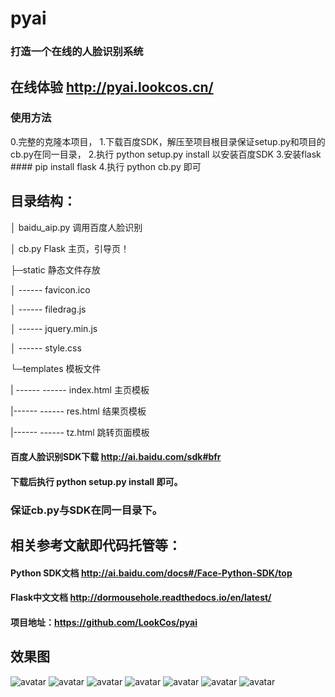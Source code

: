# pyai
### 打造一个在线的人脸识别系统
## 在线体验 http://pyai.lookcos.cn/

### 使用方法
0.完整的克隆本项目，
1.下载百度SDK，解压至项目根目录保证setup.py和项目的cb.py在同一目录，
2.执行 python setup.py install 以安装百度SDK
3.安装flask  #### pip install flask
4.执行 python cb.py 即可

## 目录结构：

│  baidu_aip.py 调用百度人脸识别

│  cb.py Flask 主页，引导页！

├─static  静态文件存放

│ ------     favicon.ico 

│ ------      filedrag.js 

│ ------     jquery.min.js

│ ------      style.css 

└─templates 模板文件

| ------ ------   index.html  主页模板

|------ ------     res.html  结果页模板

|------ ------     tz.html   跳转页面模板

#### 百度人脸识别SDK下载  http://ai.baidu.com/sdk#bfr  
#### 下载后执行 python setup.py install 即可。 
### 保证cb.py与SDK在同一目录下。

## 相关参考文献即代码托管等：
#### Python SDK文档  http://ai.baidu.com/docs#/Face-Python-SDK/top

#### Flask中文文档  http://dormousehole.readthedocs.io/en/latest/ 

#### 项目地址：https://github.com/LookCos/pyai 
## 效果图
![avatar](https://raw.githubusercontent.com/LookCos/pyai/master/%E6%95%88%E6%9E%9C%E5%9B%BE/1.png)
![avatar](https://raw.githubusercontent.com/LookCos/pyai/master/%E6%95%88%E6%9E%9C%E5%9B%BE/2.png)
![avatar](https://raw.githubusercontent.com/LookCos/pyai/master/%E6%95%88%E6%9E%9C%E5%9B%BE/3.png)
![avatar](https://raw.githubusercontent.com/LookCos/pyai/master/%E6%95%88%E6%9E%9C%E5%9B%BE/4.png)
![avatar](https://raw.githubusercontent.com/LookCos/pyai/master/%E6%95%88%E6%9E%9C%E5%9B%BE/5.png)
![avatar](https://raw.githubusercontent.com/LookCos/pyai/master/%E6%95%88%E6%9E%9C%E5%9B%BE/6.jpg)
![avatar](https://raw.githubusercontent.com/LookCos/pyai/master/%E6%95%88%E6%9E%9C%E5%9B%BE/7.jpg)
